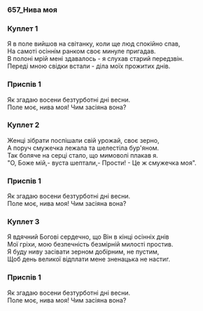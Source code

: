 ### 657_Нива моя
### Куплет 1
Я в поле вийшов на світанку, коли ще люд спокійно спав, <br/>На самоті осіннім ранком своє минуле пригадав. <br/>В полоні мрій мені здавалось - я слухав старий передзвін. <br/>Переді мною свідки встали - діла моїх прожитих днів.
### Приспів 1
Як згадаю восени безтурботні дні весни. <br/>Поле моє, нива моя! Чим засіяна вона?
### Куплет 2
Женці зібрати поспішали свій урожай, своє зерно, <br/>А поруч смужечка лежала та шелестіла бур'яном. <br/>Так боляче на серці стало, що мимоволі плакав я. <br/>"О, Боже мій,- вуста шептали,- Прости! - Це ж смужечка моя".
### Приспів 1
Як згадаю восени безтурботні дні весни. <br/>Поле моє, нива моя! Чим засіяна вона?
### Куплет 3
Я вдячний Богові сердечно, що Він в кінці осінніх днів <br/>Мої гріхи, мою безпечність безмірній милості простив. <br/>Я буду ниву засівати зерном добірним, не пустим, <br/>Щоб день великої відплати мене зненацька не настиг.
### Приспів 1
Як згадаю восени безтурботні дні весни. <br/>Поле моє, нива моя! Чим засіяна вона?
